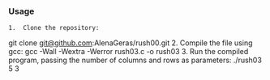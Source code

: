 ### Usage
	1.	Clone the repository:
 git clone git@github.com:AlenaGeras/rush00.git
  2.	Compile the file using gcc:
 gcc -Wall -Wextra -Werror rush03.c -o rush03
  3.	Run the compiled program, passing the number of columns and rows as parameters:
  ./rush03 5 3
